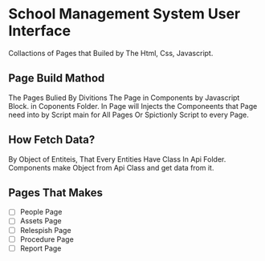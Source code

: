# School Management System User Interface
Collactions of Pages that Builed by The Html, Css, Javascript.
## Page Build Mathod
The Pages Bulied By Divitions The Page in Components by Javascript Block. in Coponents Folder.
In Page will Injects the Componeents that Page need into by Script main for All Pages Or Spictionly Script to every Page.
## How Fetch Data?
By Object of Entiteis, That Every Entities Have Class In Api Folder.
Components make Object from Api Class and get data from it.
## Pages That Makes
- [ ] People Page
- [ ] Assets Page
- [ ] Relespish Page
- [ ] Procedure Page
- [ ] Report Page
